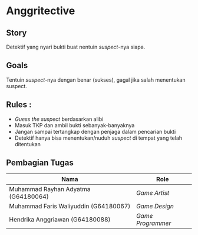 # Anggritective

## Story
Detektif yang nyari bukti buat nentuin *suspect*-nya siapa.

## Goals
Tentuin *suspect*-nya dengan benar (sukses), gagal jika salah menentukan suspect.

## Rules : 
- *Guess the suspect* berdasarkan alibi
- Masuk TKP dan ambil bukti sebanyak-banyaknya
- Jangan sampai tertangkap dengan penjaga dalam pencarian bukti
- Detektif hanya bisa menentukan/nuduh *suspect* di tempat yang telah ditentukan

## Pembagian Tugas
| Nama | Role |
| ------ | ------ |
| Muhammad Rayhan Adyatma (G64180064) | *Game Artist* |
| Muhammad Faris Waliyuddin (G64180067) | *Game Design* |
| Hendrika Anggriawan (G64180088) | *Game Programmer* |
